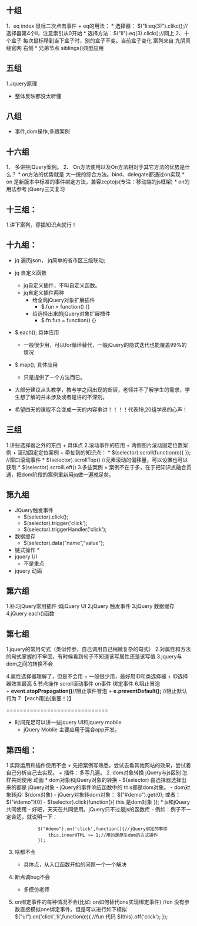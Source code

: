 ## 十组
1、eq index 鼠标二次点击事件
    + eq的用法：
        * 选择器： $("li:eq(3)").clikc();//选择器第4个li，注意索引从0开始
        * 选择方法：$("li").eq(3).click();//同上
2、十个盒子 每次鼠标移到当下盒子时，别的盒子不变。当前盒子变化  案列来自 九阴真经官网  右侧
    * 兄弟节点  siblings()典型应用

## 五组
1.Jquery原理
* 整体反映都没太听懂


## 八组

* 事件,dom操作,多跟案例

## 十六组
1、    多讲些jQuery案例。
2、  On方法使用以及On方法相对于其它方法的优势是什么？
    * on方法的优势就是 大一统的综合方法。bind、delegate都通过on实现
    * on 是新版本中标准的事件绑定方法，兼容zeptojs(专注：移动端的js框架)
    * on的用法参考 jQuery三天复习


## 十三组：
1.讲下案列，穿插知识点就行！

## 十九组：

+  jq 遍历json， jq简单的省市区三级联动;

+  jq 自定义函数
    * jq自定义插件，不叫自定义函数。
    * jq自定义插件两种
        - 给全局jQuery对象扩展插件
            - $.fun = function() {}
        - 给选择出来的jQuery对象扩展插件
            - $.fn.fun = function() {}
+  $.each();   具体应用
    * 一般很少用，可以for循环替代，一般jQuery的隐式迭代也能覆盖99%的情况
+  $.map();    具体应用
    * 只是提供了一个方法而已。  

+  大部分建议从头教学，教与学之间出现的断层，老师并不了解学生的需求，学生想了解的并未涉及或者是讲的不深刻。
+  希望四天的课程不会变成一天的内容串讲！！！！代表19,20组学员的心声！

## 三组
1.讲些选择器之外的东西
    + 具体点
2.滚动事件的应用
    + 两侧图片滚动固定位置案例
    + 滚动固定定位案例
    + 牵扯到的知识点：
        * $(selector).scroll(function(e){ }); //窗口滚动事件
        * $(selector).scrollTop()   //元素滚动的偏移量，可以设置也可以获取
        * $(selector).scrollLeft()
3.多些案例
    + 案例不在于多，在于把知识点融合贯通，把dom阶段的案例重新用jq做一遍就足矣。


## 第九组
+ JQuery触发事件
    * $(selector).click();
    * $(selector).trigger('click');
    * $(selector).triggerHandler('click');
+ 数据缓存
    * $(selector).data("name","value");
+ 链式操作
    * 
+ jquery UI
    * 不是重点
+ jquery 动画

## 第六组
1.补习jQuery常用插件 如jQuery UI
2.jQuery 触发事件
3.jQuery 数据缓存
4.jQuery each()函数


## 第七组
1.jquery的常用句式（类似传参，自己调用自己稍微复杂的句式）
2.对属性和方法的句式掌握的不牢固，有时候看到句子不知道该写属性还是该写值
3.jquery与dom之间的转换不会

4.属性选择器理解了，但是不会用
    + 一般很少用，最好用ID和类选择器
    + ID选择器效率最高
5.节点操作  scroll滚动事件 on事件 绑定事件
6.阻止冒泡  
    + **event.stopPropagation()**//阻止事件冒泡
    + **e.preventDefault();**    //阻止默认行为
7.【each用法{重要！}】

==============================

+ 时间充足可以讲一些jquery UI和jquery mobile
    * jQuery Moblie 主要应用于混合app开发。

## 第四组：
1.实际运用和插件使用不会
    + 先把案例写熟悉，尝试去看其他网站的效果，尝试着自己分析自己去实现。
    + 插件：多写几遍。
2. dom对象转换  jQuery与js区别 怎样共同使用 动画 
    * dom对象和jQuery对象的转换
        - $(selector) 由选择器选择出来的都是 jQuery对象
        - jQuery的事件响应函数中的 this都是dom对象。
        - dom对象转jQ: $(dom对象)
        - jQuery对象转dom对象：  $("#demo").get(0); 或者： $("#demo")[0]
        - $(selector).click(function(){  this 是dom对象 });
    * js和jQuery共同使用
        - 好吧，天天在共同使用。jQuery只不过是js的函数库
        - 例如：例子不一定合适，就说明一下：
```
            $("#demo").on('click',function(){//jQuery绑定的事件
                this.innerHTML += 1;//用的是原生dom的方式操作
            });
```
3. 啥都不会
    + 具体点，从入口函数开始的问题一个一个解决

4. 断点调bug不会
    + 多模仿老师
    
5. on绑定事件的每种情况不会(比如: on如何替代one实现绑定事件)
//on 没有参数直接模拟one绑定事件。但是可以进行如下模拟
$("ul").on('click','li',function(e){
    //fun 代码
    $(this).off('click');
});

